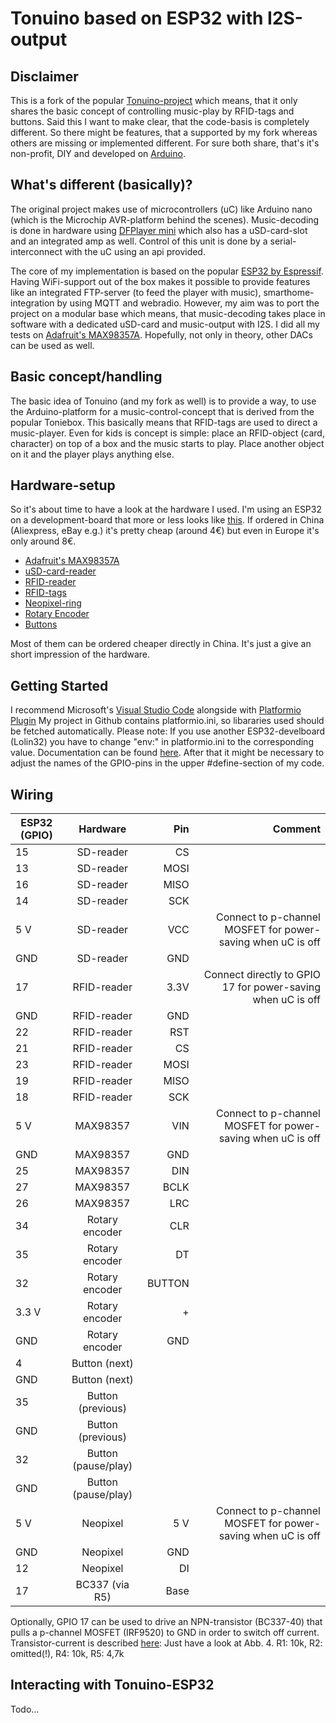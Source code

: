 # Tonuino based on ESP32 with I2S-output

## Disclaimer
This is a fork of the popular [Tonuino-project](https://github.com/xfjx/TonUINO) which means, that it only shares the basic concept of controlling music-play by RFID-tags and buttons. Said this I want to make clear, that the code-basis is completely different. So there might be features, that a supported by my fork whereas others are missing or implemented different. For sure both share, that's it's non-profit, DIY and developed on [Arduino](https://www.arduino.cc/).

## What's different (basically)?
The original project makes use of microcontrollers (uC) like Arduino nano (which is the Microchip AVR-platform behind the scenes). Music-decoding is done in hardware using [DFPlayer mini](https://wiki.dfrobot.com/DFPlayer_Mini_SKU_DFR0299) which also has a uSD-card-slot and an integrated amp as well. Control of this unit is done by a serial-interconnect with the uC using an api provided.

The core of my implementation is based on the popular [ESP32 by Espressif](https://www.espressif.com/en/products/hardware/esp32/overview). Having WiFi-support out of the box makes it possible to provide features like an integrated FTP-server (to feed the player with music), smarthome-integration by using MQTT and webradio. However, my aim was to port the project on a modular base which means, that music-decoding takes place in software with a dedicated uSD-card and music-output with I2S. I did all my tests on [Adafruit's MAX98357A](https://learn.adafruit.com/adafruit-max98357-i2s-class-d-mono-amp/pinouts). Hopefully, not only in theory, other DACs can be used as well.

## Basic concept/handling
The basic idea of Tonuino (and my fork as well) is to provide a way, to use the Arduino-platform for a music-control-concept that is derived from the popular Toniebox. This basically means that RFID-tags are used to direct a music-player. Even for kids is concept is simple: place an RFID-object (card, character) on top of a box and the music starts to play. Place another object on it and the player plays anything else.

## Hardware-setup
So it's about time to have a look at the hardware I used. I'm using an ESP32 on a development-board that more or less looks like [this](https://docs.zerynth.com/latest/official/board.zerynth.nodemcu_esp32/docs/index.html). If ordered in China (Aliexpress, eBay e.g.) it's pretty cheap (around 4€) but even in Europe it's only around 8€.
* [Adafruit's MAX98357A](https://learn.adafruit.com/adafruit-max98357-i2s-class-d-mono-amp/pinouts)
* [uSD-card-reader](https://www.amazon.de/AZDelivery-Reader-Speicher-Memory-Arduino/dp/B077MB17JB)
* [RFID-reader](https://www.amazon.de/AZDelivery-Reader-Arduino-Raspberry-gratis/dp/B074S8MRQ7)
* [RFID-tags](https://www.amazon.de/AZDelivery-Keycard-56MHz-Schlüsselkarte-Karte/dp/B07TVJPTM7)
* [Neopixel-ring](https://www.ebay.de/itm/16Bit-RGB-LED-Ring-WS2812-5V-ahnl-Neopixel-fur-Arduino-Raspberry-Pi/173881828935)
* [Rotary Encoder](https://www.amazon.de/gp/product/B07T3672VK)
* [Buttons](https://de.aliexpress.com/item/32697109472.html)

Most of them can be ordered cheaper directly in China. It's just a give an short impression of the hardware.

## Getting Started
I recommend Microsoft's [Visual Studio Code](https://code.visualstudio.com/) alongside with [Platformio Plugin](https://platformio.org/install/ide?install=vscode.) My project in Github contains platformio.ini, so libararies used should be fetched automatically. Please note: If you use another ESP32-develboard (Lolin32) you have to change "env:" in platformio.ini to the corresponding value. Documentation can be found [here](https://docs.platformio.org/en/latest/projectconf.html). After that it might be necessary to adjust the names of the GPIO-pins in the upper #define-section of my code.

## Wiring
| ESP32 (GPIO)  | Hardware              | Pin    | Comment  |
| ------------- |:---------------------:| ------:| --------:|
| 15            | SD-reader             | CS     |                                                              |
| 13            | SD-reader             | MOSI   |                                                              |
| 16            | SD-reader             | MISO   |                                                              |
| 14            | SD-reader             | SCK    |                                                              |
| 5 V           | SD-reader             | VCC    | Connect to p-channel MOSFET for power-saving when uC is off  |
| GND           | SD-reader             | GND    |                                                              |
| 17            | RFID-reader           | 3.3V   | Connect directly to GPIO 17 for power-saving when uC is off  |
| GND           | RFID-reader           | GND    |                                                              |
| 22            | RFID-reader           | RST    |                                                              |
| 21            | RFID-reader           | CS     |                                                              |
| 23            | RFID-reader           | MOSI   |                                                              |
| 19            | RFID-reader           | MISO   |                                                              |
| 18            | RFID-reader           | SCK    |                                                              |
| 5 V           | MAX98357              | VIN    | Connect to p-channel MOSFET for power-saving when uC is off  |
| GND           | MAX98357              | GND    |                                                              |
| 25            | MAX98357              | DIN    |                                                              |
| 27            | MAX98357              | BCLK   |                                                              |
| 26            | MAX98357              | LRC    |                                                              |
| 34            | Rotary encoder        | CLR    |                                                              |
| 35            | Rotary encoder        | DT     |                                                              |
| 32            | Rotary encoder        | BUTTON |                                                              |
| 3.3 V         | Rotary encoder        | +      |                                                              |
| GND           | Rotary encoder        | GND    |                                                              |
| 4             | Button (next)         |        |                                                              |
| GND           | Button (next)         |        |                                                              |
| 35            | Button (previous)     |        |                                                              |
| GND           | Button (previous)     |        |                                                              |
| 32            | Button (pause/play)   |        |                                                              |
| GND           | Button (pause/play)   |        |                                                              |
| 5 V           | Neopixel              | 5 V    | Connect to p-channel MOSFET for power-saving when uC is off  |
| GND           | Neopixel              | GND    |                                                              |
| 12            | Neopixel              | DI     |                                                              |
| 17            | BC337 (via R5)        | Base   |                                                              |

Optionally, GPIO 17 can be used to drive an NPN-transistor (BC337-40) that pulls a p-channel MOSFET (IRF9520) to GND in order to switch off current. Transistor-current is described [here](https://dl6gl.de/schalten-mit-transistoren): Just have a look at Abb. 4. R1: 10k, R2: omitted(!), R4: 10k, R5: 4,7k

## Interacting with Tonuino-ESP32
Todo...